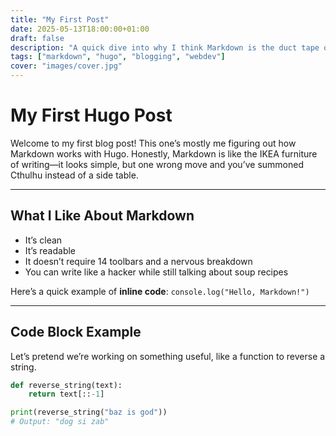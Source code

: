 ```yaml
---
title: "My First Post"
date: 2025-05-13T18:00:00+01:00
draft: false
description: "A quick dive into why I think Markdown is the duct tape of the internet."
tags: ["markdown", "hugo", "blogging", "webdev"]
cover: "images/cover.jpg"
---
```


# My First Hugo Post

Welcome to my first blog post! This one’s mostly me figuring out how Markdown works with Hugo. Honestly, Markdown is like the IKEA furniture of writing—it looks simple, but one wrong move and you’ve summoned Cthulhu instead of a side table.

---

## What I Like About Markdown

- It’s clean
- It’s readable
- It doesn’t require 14 toolbars and a nervous breakdown
- You can write like a hacker while still talking about soup recipes

Here’s a quick example of **inline code**: `console.log("Hello, Markdown!")`

---

## Code Block Example

Let’s pretend we’re working on something useful, like a function to reverse a string.

```python
def reverse_string(text):
    return text[::-1]

print(reverse_string("baz is god"))
# Output: "dog si zab"
